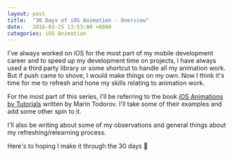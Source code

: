 ```yaml
---
layout: post
title:  "30 Days of iOS Animation - Overview"
date:   2016-03-25 13:53:00 +0800
categories: iOS Animation
---
```

I've always worked on iOS for the most part of my mobile
development career and to speed up my development time on
projects, I have always used a third party library or
some shortcut to handle all my animation work. But if push
came to shove, I would make things on my own. Now I think
it's time for me to refresh and hone my skills relating to
animation work.

For the most part of this series, I'll be referring to the
book [iOS Animations by Tutorials](https://www.raywenderlich.com/store/ios-animations-by-tutorials) written by Marin Todorov. I'll take some of their examples and add some other spin to it.

I'll also be writing about some of my observations and general things about my refreshing/relearning process.

Here's to hoping I make it through the 30 days 😬
